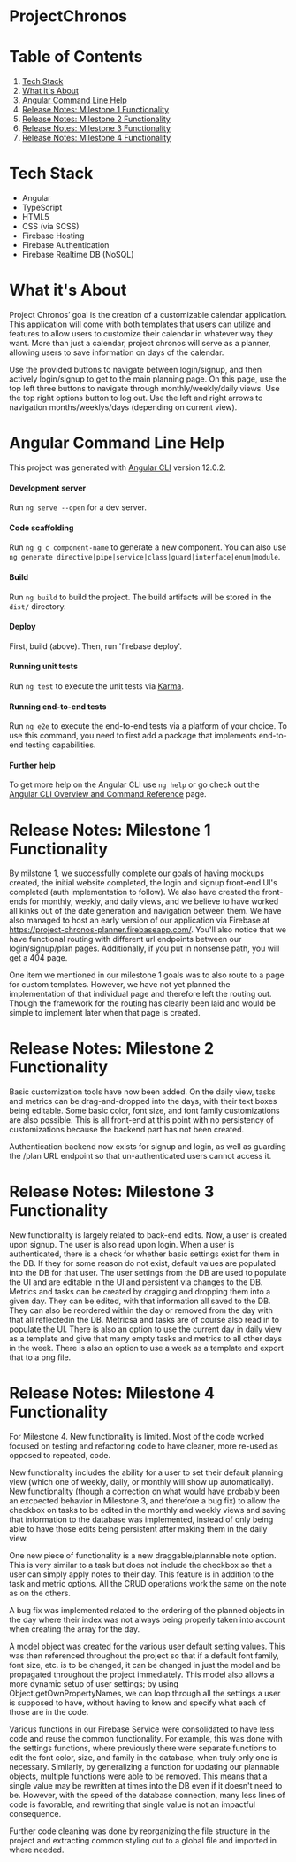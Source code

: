 # ProjectChronos

# Table of Contents

1. [Tech Stack](#tech-stack)
2. [What it's About](#what-its-about)
3. [Angular Command Line Help](#angular-command-line-help)
4. [Release Notes: Milestone 1 Functionality](#release-notes-milestone-1-functionality)
5. [Release Notes: Milestone 2 Functionality](#release-notes-milestone-2-functionality)
6. [Release Notes: Milestone 3 Functionality](#release-notes-milestone-3-functionality)
7. [Release Notes: Milestone 4 Functionality](#release-notes-milestone-4-functionality)

# Tech Stack

- Angular
- TypeScript
- HTML5
- CSS (via SCSS)
- Firebase Hosting
- Firebase Authentication
- Firebase Realtime DB (NoSQL)

# What it's About

Project Chronos’ goal is the creation of a customizable calendar application. This application will come with both templates that users can utilize and features to allow users to customize their calendar in whatever way they want. More than just a calendar, project chronos will serve as a planner, allowing users to save information on days of the calendar.

Use the provided buttons to navigate between login/signup, and then actively login/signup to get to the main planning page. On this page, use the top left three buttons to navigate through monthly/weekly/daily views. Use the top right options button to log out. Use the left and right arrows to navigation months/weeklys/days (depending on current view).

# Angular Command Line Help

This project was generated with [Angular CLI](https://github.com/angular/angular-cli) version 12.0.2.

#### Development server

Run `ng serve --open` for a dev server.

#### Code scaffolding

Run `ng g c component-name` to generate a new component. You can also use `ng generate directive|pipe|service|class|guard|interface|enum|module`.

#### Build

Run `ng build` to build the project. The build artifacts will be stored in the `dist/` directory.

#### Deploy

First, build (above).
Then, run 'firebase deploy'.

#### Running unit tests

Run `ng test` to execute the unit tests via [Karma](https://karma-runner.github.io).

#### Running end-to-end tests

Run `ng e2e` to execute the end-to-end tests via a platform of your choice. To use this command, you need to first add a package that implements end-to-end testing capabilities.

#### Further help

To get more help on the Angular CLI use `ng help` or go check out the [Angular CLI Overview and Command Reference](https://angular.io/cli) page.

# Release Notes: Milestone 1 Functionality

By milstone 1, we successfully complete our goals of having mockups created, the initial website completed, the login and signup front-end UI's completed (auth implementation to follow). We also have created the front-ends for monthly, weekly, and daily views, and we believe to have worked all kinks out of the date generation and navigation between them. We have also managed to host an early version of our application via Firebase at https://project-chronos-planner.firebaseapp.com/. You'll also notice that we have functional routing with different url endpoints between our login/signup/plan pages. Additionally, if you put in nonsense path, you will get a 404 page.

One item we mentioned in our milestone 1 goals was to also route to a page for custom templates. However, we have not yet planned the implementation of that individual page and therefore left the routing out. Though the framework for the routing has clearly been laid and would be simple to implement later when that page is created.

# Release Notes: Milestone 2 Functionality

Basic customization tools have now been added. On the daily view, tasks and metrics can be drag-and-dropped into the days, with their text boxes being editable. Some basic color, font size, and font family customizations are also possible. This is all front-end at this point with no persistency of customizations because the backend part has not been created.

Authentication backend now exists for signup and login, as well as guarding the /plan URL endpoint so that un-authenticated users cannot access it.

# Release Notes: Milestone 3 Functionality

New functionality is largely related to back-end edits. Now, a user is created upon signup. The user is also read upon login. When a user is authenticated, there is a check for whether basic settings exist for them in the DB. If they for some reason do not exist, default values are populated into the DB for that user. The user settings from the DB are used to populate the UI and are editable in the UI and persistent via changes to the DB. Metrics and tasks can be created by dragging and dropping them into a given day. They can be edited, with that information all saved to the DB. They can also be reordered within the day or removed from the day with that all reflectedin the DB. Metricsa and tasks are of course also read in to populate the UI. There is also an option to use the current day in daily view as a template and give that many empty tasks and metrics to all other days in the week. There is also an option to use a week as a template and export that to a png file.

# Release Notes: Milestone 4 Functionality

For Milestone 4. New functionality is limited. Most of the code worked focused on testing and refactoring code to have cleaner, more re-used as opposed to repeated, code.

New functionality includes the ability for a user to set their default planning view (which one of weekly, daily, or monthly will show up automatically). New functionality (though a correction on what would have probably been an excpected behavior in Milestone 3, and therefore a bug fix) to allow the checkbox on tasks to be edited in the monthly and weekly views and saving that information to the database was implemented, instead of only being able to have those edits being persistent after making them in the daily view.

One new piece of functionality is a new draggable/plannable note option. This is very similar to a task but does not include the checkbox so that a user can simply apply notes to their day. This feature is in addition to the task and metric options. All the CRUD operations work the same on the note as on the others.

A bug fix was implemented related to the ordering of the planned objects in the day where their index was not always being properly taken into account when creating the array for the day.

A model object was created for the various user default setting values. This was then referenced throughout the project so that if a default font family, font size, etc. is to be changed, it can be changed in just the model and be propagated throughout the project immediately. This model also allows a more dynamic setup of user settings; by using Object.getOwnPropertyNames, we can loop through all the settings a user is supposed to have, without having to know and specify what each of those are in the code.

Various functions in our Firebase Service were consolidated to have less code and reuse the common functionality. For example, this was done with the settings functions, where previously there were separate functions to edit the font color, size, and family in the database, when truly only one is necessary. Similarly, by generalizing a function for updating our plannable objects, multiple functions were able to be removed. This means that a single value may be rewritten at times into the DB even if it doesn't need to be. However, with the speed of the database connection, many less lines of code is favorable, and rewriting that single value is not an impactful consequence.

Further code cleaning was done by reorganizing the file structure in the project and extracting common styling out to a global file and imported in where needed.

